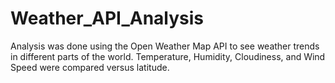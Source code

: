# Weather_API_Analysis
Analysis was done using the Open Weather Map API to see weather trends in different parts of the world. Temperature, Humidity, Cloudiness,
and Wind Speed were compared versus latitude. 
